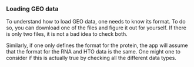 ### Loading GEO data

To understand how to load GEO data, one needs to know its format. To do so, you can download one of the files and figure it out for yourself. If there is only two files, it is not a bad idea to check both. 

Similarly, if one only defines the format for the protein, the app will assume that the format for the RNA and HTO data is the same. One might one to consider if this is actually true by checking all the different data types. 
